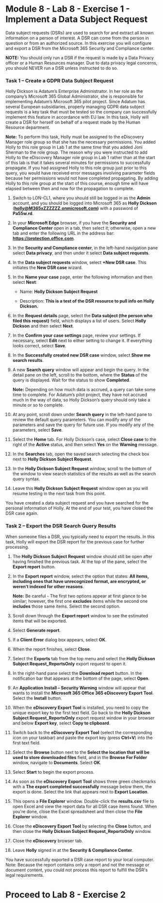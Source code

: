 # Module 8 - Lab 8 - Exercise 1 - Implement a Data Subject Request 

Data subject requests (DSRs) are used to search for and extract all known information on a person of interest. A DSR can come from the person in question or from an authorized source. In this exercise you will configure and export a DSR from the Microsoft 365 Security and Compliance center.

**NOTE:** You should only run a DSR if the request is made by a Data Privacy officer or a Human Resources manager. Due to data privacy legal concerns, you should NEVER run a DSR unless instructed to do so.

### Task 1 – Create a GDPR Data Subject Request

Holly Dickson is Adatum’s Enterprise Administrator. In her role as the company’s Microsoft 365 Global Administrator, she is responsible for implementing Adatum’s Microsoft 365 pilot project. Since Adatum has several European subsidiaries, properly managing GDPR data subject requests is a key task that must be tested so the company can successfully implement this feature in accordance with EU law. In this task, Holly will create a DSR for herself on behalf of a request made by the Human Resource department.

**Note:** To perform this task, Holly must be assigned to the eDiscovery Manager role group so that she has the necessary permissions. You added Holly to this role group in Lab 1 at the same time that you added Joni Sherman to the role group. The reason why you were instructed to add Holly to the eDiscovery Manager role group in Lab 1 rather than at the start of this lab is that it takes several minutes for permissions to successfully propagate. If you had assigned Holly to this role group just prior to this query, you would have received error messages involving parameter fields because her permissions would not have completed propagating. By adding Holly to this role group at the start of this course, enough time will have elapsed between then and now for the propagation to complete. 

1. Switch to LON-CL1, where you should still be logged in as the **Admin** account, and you should be logged into Microsoft 365 as **Holly Dickson** (**holly@M365xZZZZZZ.onmicrosoft.com)** with a password of **Pa55w.rd**. 

2. In your **Microsoft Edge** browser, if you have the **Security and Compliance Center** open in a tab, then select it; otherwise, open a new tab and enter the following URL in the address bar: **https://protection.office.com**.

3. In the **Security and Compliance center**, in the left-hand navigation pane select **Data privacy**, and then under it select **Data subject requests**.  

4. In the **Data subject requests** window, select **+New DSR case**. This initiates the **New DSR case** wizard.

5. In the **Name your case** page, enter the following information and then select **Next**:

	- Name: **Holly Dickson Subject Request**

	- Description: **This is a test of the DSR resource to pull info on Holly Dickson.**

6. In the **Request details** page, select the **Data subject (the person who filed this request)** field, which displays a list of users. Select **Holly Dickson** and then select **Next**.

7. In the **Confirm your case settings** page, review your settings. If necessary, select **Edit** next to either setting to change it. If everything looks correct, select **Save**.

8. In the **Successfully created new DSR case** window, select **Show me search results**.

9. A new **Search query** window will appear and begin the query. In the detail pane on the left, scroll to the bottom, where the **Status** of the query is displayed. Wait for the status to show **Completed**.  <br/>

	‎**Note:** Depending on how much data is accrued, a query can take some time to complete. For Adatum’s pilot project, they have not accrued much in the way of data, so Holly Dickson’s query should only take a minute or so to complete.

10. At any point, scroll down under **Search query** in the left-hand pane to review the default query parameters. You can modify any of the parameters and save the query for future use. If you modify any of the parameters, select **Save**.

11. Select the **Home** tab. For Holly Dickson’s case, select **Close case** to the right of the **Active** status, and then select **Yes** on the **Warning** message. 

12. In the **Searches** tab, open the saved search selecting the check box next to **Holly Dickson Subject Request**. 

13. In the **Holly Dickson Subject Request** window, scroll to the bottom of the window to view search statistics of the results as well as the search query syntax. 

14. Leave this **Holly Dickson Subject Request** window open as you will resume testing in the next task from this point.

You have created a data subject request and you have searched for the personal information of Holly. At the end of your test, you have closed the DSR case again. 


### Task 2 – Export the DSR Search Query Results

When someone files a DSR, you typically need to export the results. In this task, Holly will export the DSR report for the previous case for further processing.

1. The **Holly Dickson Subject Request** window should still be open after having finished the previous task. At the top of the pane, select the **Export report** button.

3. In the **Export report** window, select the option that states: **All items, including ones that have unrecognized format, are encrypted, or weren’t indexed for other reasons**.  <br/>

	**Note:** Be careful - The first two options appear at first glance to be similar; however, the first one **excludes** items while the second one **includes** those same items. Select the second option.

4. Scroll down through the **Export report** window to see the estimated items that will be exported. 

5. Select **Generate report**.

6. If a **Client Error** dialog box appears, select **OK**. 

7. When the report finishes, select **Close**. 

8. Select the **Exports** tab from the top menu and select the **Holly Dickson Subject Request_ReportsOnly** export request to open it.

9. In the right-hand pane select the **Download report** button. In the notification bar that appears at the bottom of the page, select **Open**.

10. An **Application Install – Security Warning** window will appear that wants to install the **Microsoft 365 Office 365 eDiscovery Export Tool**. Select the **Install** button.

11. When the **eDiscovery Export Tool** is installed, you need to copy the unique export key to the first text field. Go back to the **Holly Dickson Subject Request_ReportsOnly** export request window in your browser and below **Export key**, select **Copy to clipboard**.

12. Switch back to the **eDiscovery Export Tool** (select the corresponding icon on your taskbar) and paste the export key (press **Ctrl+V**) into the first text field.

13. Select the **Browse** button next to the **Select the location that will be used to store downloaded files** field, and in the **Browse For Folder** window, navigate to **Documents**. Select **OK**.

14. Select **Start** to begin the export process.

15. As soon as the **eDiscovery Export Tool** shows three green checkmarks with a **The export completed successfully** message below them, the export is done. Select the link that appears next to **Export Location**.

16. This opens a **File Explorer** window. Double-click the **results.csv** file to open Excel and view the report data for all DSR case items found. When you're done, close the Excel spreadsheet and then close the **File Explorer** window.

17. Close the **eDiscovery Export Tool** by selecting the **Close** button, and then close the **Holly Dickson Subject Request_ReportsOnly** window.

18. Close the **eDiscovery** browser tab.

18. Leave **Holly** signed in at the **Security &amp; Compliance Center**.

You have successfully exported a DSR case report to your local computer. Note: Because the report contains only a report and not the message or document content, you could not process this report to fulfill the DSR's legal requirements.


# Proceed to Lab 8 - Exercise 2
